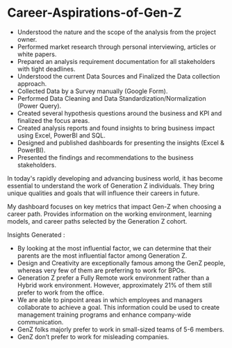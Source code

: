 # Career-Aspirations-of-Gen-Z

- Understood the nature and the scope of the analysis from the project owner.
- Performed market research through personal interviewing, articles or white papers.
- Prepared an analysis requirement documentation for all stakeholders with tight deadlines.
- Understood the current Data Sources and Finalized the Data collection approach.
- Collected Data by a Survey manually (Google Form).
- Performed Data Cleaning and Data Standardization/Normalization (Power Query).
- Created several hypothesis questions around the business and KPI and finalized the focus areas.
- Created analysis reports and found insights to bring business impact using Excel, PowerBI and SQL.
- Designed and published dashboards for presenting the insights (Excel & PowerBI).
- Presented the findings and recommendations to the business stakeholders.

In today's rapidly developing and advancing business world, it has become essential to understand the work of Generation Z individuals. They bring unique qualities and goals that will influence their careers in future.

My dashboard focuses on key metrics that impact Gen-Z when choosing a career path. Provides information on the working environment, learning models, and career paths selected by the Generation Z cohort.

Insights Generated :
* By looking at the most influential factor, we can determine that their parents are the most influential factor among Generation Z.
* Design and Creativity are exceptionally famous among the GenZ people, whereas very few of them are preferring to work for BPOs.
* Generation Z prefer a Fully Remote work environment rather than a Hybrid work environment. However, approximately 21% of them still prefer to work from the office.
* We are able to pinpoint areas in which employees and managers collaborate to achieve a goal. This information could be used to create management training programs and enhance company-wide communication.
* GenZ folks majorly prefer to work in small-sized teams of 5-6 members.
* GenZ don’t prefer to work for misleading companies.

